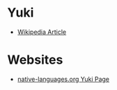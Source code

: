 # Yuki
- [Wikipedia Article](https://en.wikipedia.org/wiki/Yuki_language?oldformat=true)

# Websites
- [native-languages.org Yuki Page](http://www.native-languages.org/yuki.htm)
